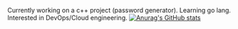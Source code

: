 Currently working on a c++ project (password generator).
Learning go lang.
Interested in DevOps/Cloud engineering.
[![Anurag's GitHub stats](https://github-readme-stats.vercel.app/api?username=rahulk789&show_icons=true&theme=gotham)](https://github.com/anuraghazra/github-readme-stats)

